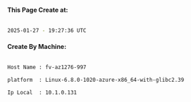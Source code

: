 
   
#### This Page Create at:

```bash

2025-01-27 - 19:27:36 UTC

```

#### Create By Machine:

```bash

Host Name : fv-az1276-997

platform  : Linux-6.8.0-1020-azure-x86_64-with-glibc2.39

Ip Local  : 10.1.0.131

```


